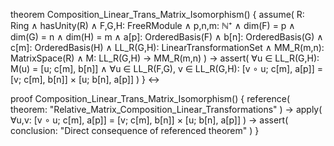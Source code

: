 theorem Composition_Linear_Trans_Matrix_Isomorphism() {
  assume(
    R: Ring ∧ hasUnity(R) ∧
    F,G,H: FreeRModule ∧
    p,n,m: ℕ⁺ ∧
    dim(F) = p ∧ dim(G) = n ∧ dim(H) = m ∧
    a[p]: OrderedBasis(F) ∧
    b[n]: OrderedBasis(G) ∧
    c[m]: OrderedBasis(H) ∧
    LL_R(G,H): LinearTransformationSet ∧
    MM_R(m,n): MatrixSpace(R) ∧
    M: LL_R(G,H) → MM_R(m,n)
  ) →
  assert(
    ∀u ∈ LL_R(G,H): M(u) = [u; c[m], b[n]] ∧
    ∀u ∈ LL_R(F,G), v ∈ LL_R(G,H):
      [v ∘ u; c[m], a[p]] = [v; c[m], b[n]] × [u; b[n], a[p]]
  )
} ↔

proof Composition_Linear_Trans_Matrix_Isomorphism() {
  reference(
    theorem: "Relative_Matrix_Composition_Linear_Transformations"
  ) →
  apply(
    ∀u,v: [v ∘ u; c[m], a[p]] = [v; c[m], b[n]] × [u; b[n], a[p]]
  ) →
  assert(
    conclusion: "Direct consequence of referenced theorem"
  )
}